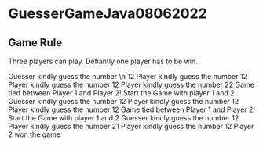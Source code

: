 # GuesserGameJava08062022
Game Rule 
----------------
Three players can play.
Defiantly one player has to be win. 


Guesser kindly guess the number \n
12
Player kindly guess the number
12
Player kindly guess the number
12
Player kindly guess the number
22
Game tied between Player 1 and Player 2! Start the Game with player 1 and 2
Guesser kindly guess the number
12
Player kindly guess the number
12
Player kindly guess the number
12
Game tied between Player 1 and Player 2! Start the Game with player 1 and 2
Guesser kindly guess the number
12
Player kindly guess the number
21
Player kindly guess the number
12
Player 2 won the game
